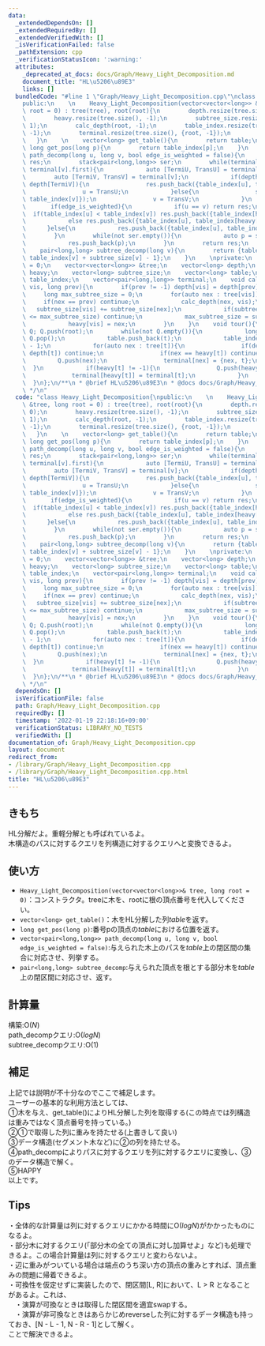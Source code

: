 ```yaml
---
data:
  _extendedDependsOn: []
  _extendedRequiredBy: []
  _extendedVerifiedWith: []
  _isVerificationFailed: false
  _pathExtension: cpp
  _verificationStatusIcon: ':warning:'
  attributes:
    _deprecated_at_docs: docs/Graph/Heavy_Light_Decomposition.md
    document_title: "HL\u5206\u89E3"
    links: []
  bundledCode: "#line 1 \"Graph/Heavy_Light_Decomposition.cpp\"\nclass Heavy_Light_Decomposition{\n\
    public:\n    \n    Heavy_Light_Decomposition(vector<vector<long>> &tree, long\
    \ root = 0) : tree(tree), root(root){\n        depth.resize(tree.size(), 0);\n\
    \        heavy.resize(tree.size(), -1);\n        subtree_size.resize(tree.size(),\
    \ 1);\n        calc_depth(root, -1);\n        table_index.resize(tree.size(),\
    \ -1);\n        terminal.resize(tree.size(), {root, -1});\n        tour();\n \
    \   }\n    \n    vector<long> get_table(){\n        return table;\n    }\n   \
    \ long get_pos(long p){\n        return table_index[p];\n    }\n    \n    vector<pair<long,long>>\
    \ path_decomp(long u, long v, bool edge_is_weighted = false){\n        vector<pair<long,long>>\
    \ res;\n        stack<pair<long,long>> ser;\n        while(terminal[u].first !=\
    \ terminal[v].first){\n            auto [TermiU, TransU] = terminal[u];\n    \
    \        auto [TermiV, TransV] = terminal[v];\n            if(depth[TermiU] >=\
    \ depth[TermiV]){\n                res.push_back({table_index[u], table_index[TermiU]});\n\
    \                u = TransU;\n            }else{\n                ser.push({table_index[TermiV],\
    \ table_index[v]});\n                v = TransV;\n            }\n        }\n \
    \       if(edge_is_weighted){\n            if(u == v) return res;\n          \
    \  if(table_index[u] < table_index[v]) res.push_back({table_index[heavy[u]], table_index[v]});\n\
    \            else res.push_back({table_index[u], table_index[heavy[v]]});\n  \
    \      }else{\n            res.push_back({table_index[u], table_index[v]});\n\
    \        }\n        while(not ser.empty()){\n            auto p = ser.top(); ser.pop();\n\
    \            res.push_back(p);\n        }\n        return res;\n    }\n    \n\
    \    pair<long,long> subtree_decomp(long v){\n        return {table_index[v],\
    \ table_index[v] + subtree_size[v] - 1};\n    }\n    \nprivate:\n    long root\
    \ = 0;\n    vector<vector<long>> &tree;\n    vector<long> depth;\n    vector<long>\
    \ heavy;\n    vector<long> subtree_size;\n    vector<long> table;\n    vector<long>\
    \ table_index;\n    vector<pair<long,long>> terminal;\n    void calc_depth(long\
    \ vis, long prev){\n        if(prev != -1) depth[vis] = depth[prev] + 1;\n   \
    \     long max_subtree_size = 0;\n        for(auto nex : tree[vis]){\n       \
    \     if(nex == prev) continue;\n            calc_depth(nex, vis);\n         \
    \   subtree_size[vis] += subtree_size[nex];\n            if(subtree_size[nex]\
    \ <= max_subtree_size) continue;\n            max_subtree_size = subtree_size[nex];\n\
    \            heavy[vis] = nex;\n        }\n    }\n    void tour(){\n        stack<long>\
    \ Q; Q.push(root);\n        while(not Q.empty()){\n            long t = Q.top();\
    \ Q.pop();\n            table.push_back(t);\n            table_index[t] = table.size()\
    \ - 1;\n            for(auto nex : tree[t]){\n                if(depth[nex] <\
    \ depth[t]) continue;\n                if(nex == heavy[t]) continue;\n       \
    \         Q.push(nex);\n                terminal[nex] = {nex, t};\n          \
    \  }\n            if(heavy[t] != -1){\n                Q.push(heavy[t]);\n   \
    \             terminal[heavy[t]] = terminal[t];\n            }\n        }\n  \
    \  }\n};\n/**\n * @brief HL\u5206\u89E3\n * @docs docs/Graph/Heavy_Light_Decomposition.md\n\
    \ */\n"
  code: "class Heavy_Light_Decomposition{\npublic:\n    \n    Heavy_Light_Decomposition(vector<vector<long>>\
    \ &tree, long root = 0) : tree(tree), root(root){\n        depth.resize(tree.size(),\
    \ 0);\n        heavy.resize(tree.size(), -1);\n        subtree_size.resize(tree.size(),\
    \ 1);\n        calc_depth(root, -1);\n        table_index.resize(tree.size(),\
    \ -1);\n        terminal.resize(tree.size(), {root, -1});\n        tour();\n \
    \   }\n    \n    vector<long> get_table(){\n        return table;\n    }\n   \
    \ long get_pos(long p){\n        return table_index[p];\n    }\n    \n    vector<pair<long,long>>\
    \ path_decomp(long u, long v, bool edge_is_weighted = false){\n        vector<pair<long,long>>\
    \ res;\n        stack<pair<long,long>> ser;\n        while(terminal[u].first !=\
    \ terminal[v].first){\n            auto [TermiU, TransU] = terminal[u];\n    \
    \        auto [TermiV, TransV] = terminal[v];\n            if(depth[TermiU] >=\
    \ depth[TermiV]){\n                res.push_back({table_index[u], table_index[TermiU]});\n\
    \                u = TransU;\n            }else{\n                ser.push({table_index[TermiV],\
    \ table_index[v]});\n                v = TransV;\n            }\n        }\n \
    \       if(edge_is_weighted){\n            if(u == v) return res;\n          \
    \  if(table_index[u] < table_index[v]) res.push_back({table_index[heavy[u]], table_index[v]});\n\
    \            else res.push_back({table_index[u], table_index[heavy[v]]});\n  \
    \      }else{\n            res.push_back({table_index[u], table_index[v]});\n\
    \        }\n        while(not ser.empty()){\n            auto p = ser.top(); ser.pop();\n\
    \            res.push_back(p);\n        }\n        return res;\n    }\n    \n\
    \    pair<long,long> subtree_decomp(long v){\n        return {table_index[v],\
    \ table_index[v] + subtree_size[v] - 1};\n    }\n    \nprivate:\n    long root\
    \ = 0;\n    vector<vector<long>> &tree;\n    vector<long> depth;\n    vector<long>\
    \ heavy;\n    vector<long> subtree_size;\n    vector<long> table;\n    vector<long>\
    \ table_index;\n    vector<pair<long,long>> terminal;\n    void calc_depth(long\
    \ vis, long prev){\n        if(prev != -1) depth[vis] = depth[prev] + 1;\n   \
    \     long max_subtree_size = 0;\n        for(auto nex : tree[vis]){\n       \
    \     if(nex == prev) continue;\n            calc_depth(nex, vis);\n         \
    \   subtree_size[vis] += subtree_size[nex];\n            if(subtree_size[nex]\
    \ <= max_subtree_size) continue;\n            max_subtree_size = subtree_size[nex];\n\
    \            heavy[vis] = nex;\n        }\n    }\n    void tour(){\n        stack<long>\
    \ Q; Q.push(root);\n        while(not Q.empty()){\n            long t = Q.top();\
    \ Q.pop();\n            table.push_back(t);\n            table_index[t] = table.size()\
    \ - 1;\n            for(auto nex : tree[t]){\n                if(depth[nex] <\
    \ depth[t]) continue;\n                if(nex == heavy[t]) continue;\n       \
    \         Q.push(nex);\n                terminal[nex] = {nex, t};\n          \
    \  }\n            if(heavy[t] != -1){\n                Q.push(heavy[t]);\n   \
    \             terminal[heavy[t]] = terminal[t];\n            }\n        }\n  \
    \  }\n};\n/**\n * @brief HL\u5206\u89E3\n * @docs docs/Graph/Heavy_Light_Decomposition.md\n\
    \ */\n"
  dependsOn: []
  isVerificationFile: false
  path: Graph/Heavy_Light_Decomposition.cpp
  requiredBy: []
  timestamp: '2022-01-19 22:18:16+09:00'
  verificationStatus: LIBRARY_NO_TESTS
  verifiedWith: []
documentation_of: Graph/Heavy_Light_Decomposition.cpp
layout: document
redirect_from:
- /library/Graph/Heavy_Light_Decomposition.cpp
- /library/Graph/Heavy_Light_Decomposition.cpp.html
title: "HL\u5206\u89E3"
---
```

## きもち

HL分解だよ。重軽分解とも呼ばれているよ。  
木構造のパスに対するクエリを列構造に対するクエリへと変換できるよ。

## 使い方  
- `Heavy_Light_Decomposition(vector<vector<long>>& tree, long root = 0)`：コンストラクタ。treeに木を、rootに根の頂点番号を代入してください。  
- `vector<long> get_table()`：木をHL分解した列$table$を返す。  
- `long get_pos(long p)`:番号pの頂点の$table$における位置を返す。　　
- `vector<pair<long,long>> path_decomp(long u, long v, bool edge_is_weighted = false)`:与えられた木上のパスを$table$上の閉区間の集合に対応させ、列挙する。  
- `pair<long,long> subtree_decomp`:与えられた頂点を根とする部分木を$table$上の閉区間に対応させ、返す。  

## 計算量

構築:$\mathrm{O}(N)$  
path_decompクエリ:$\mathrm{O}(logN)$  
subtree_decompクエリ:$\mathrm{O}(1)$  

## 補足

上記では説明が不十分なのでここで補足します。  
ユーザーの基本的な利用方法としては、  
①木を与え、get_table()によりHL分解した列を取得する(この時点では列構造は重みではなく頂点番号を持っている。)  
②①で取得した列に重みを持たせる(上書きして良い)  
③データ構造(セグメント木など)に②の列を持たせる。  
④path_decompによりパスに対するクエリを列に対するクエリに変換し、③のデータ構造で解く。  
⑤HAPPY  
以上です。  

## Tips

・全体的な計算量は列に対するクエリにかかる時間に$\mathrm{O}(logN)$がかかったものになるよ。  
・部分木に対するクエリ(「部分木の全ての頂点に対し加算せよ」など)も処理できるよ。この場合計算量は列に対するクエリと変わらないよ。  
・辺に重みがついている場合は端点のうち深い方の頂点の重みとすれば、頂点重みの問題に帰着できるよ。  
・可換性を仮定せずに実装したので、閉区間[L, R]において、L > R となることがあるよ。これは、  
　・演算が可換なときは取得した閉区間を適宜swapする。  
　・演算が非可換なときはあらかじめreverseした列に対するデータ構造も持っておき、[N - L - 1, N - R - 1]として解く。  
 ことで解決できるよ。
